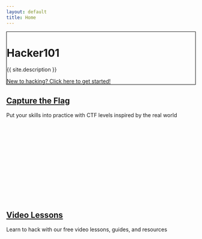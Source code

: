 ```yaml
---
layout: default
title: Home
---
```


<div class="container-fluid">
  <div class="position-relative overflow-hidden row mb-5 text-center bg-light text-dark" style="border: 1px solid black">
    <div class="col">
      <h1 class="display-5 font-weight-normal">Hacker101</h1>
      <p class="lead font-weight-normal">{{ site.description }}</p>
      <a class="btn btn-success mb-2" href="https://www.hacker101.com/start-here">New to hacking? Click here to get started!</a>
    </div>
    <div class="product-device box-shadow d-none d-md-block"></div>
    <div class="product-device product-device-2 box-shadow d-none d-md-block"></div>
  </div>
  <div class="row">
    <div class="bg-light col border border-dark text-center text-dark overflow-hidden">
      <div class="mt-2 pt-2">
        <h2 class="display-5"><a href="https://ctf.hacker101.com/" class="text-dark">Capture the Flag</a></h2>
        <p class="lead"><a href="https://ctf.hacker101.com/" class="text-dark" style="text-decoration: none">Put your skills into practice with CTF levels inspired by the real world</a></p>
      </div>
      <a href="https://ctf.hacker101.com/" class="pb-0 mb-0"><div class="mx-auto pb-0 mb-0 bg-dark" style="width: 300px; height: 200px; border-radius: 15px 15px 0 0; background-image: url(assets/images/ctf.png); background-size: contain;"></div></a>
    </div>
    <div class="bg-dark col offset-md-2 border border-success text-center text-white overflow-hidden">
      <div class="mt-2 pt-2">
        <h2 class="display-5e"><a href="videos" class="text-white">Video Lessons</a></h2>
        <p class="lead"><a href="videos" class="text-white" style="text-decoration: none">Learn to hack with our free video lessons, guides, and resources</a></p>
      </div>
      <a href="videos" class="pb-0 mb-0"><div class="mx-auto pb-0 mb-0" style="width: 300px; height: 200px; border-radius: 15px 15px 0 0; background-image: url(assets/images/lessons.png); background-size: contain;"></div></a>
    </div>
  </div>
</div>
